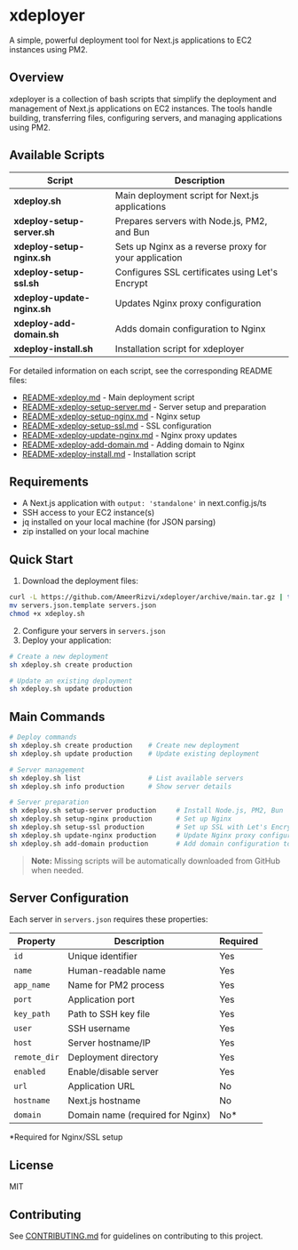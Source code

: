# xdeployer

A simple, powerful deployment tool for Next.js applications to EC2 instances using PM2.

## Overview

xdeployer is a collection of bash scripts that simplify the deployment and management of Next.js applications on EC2 instances. The tools handle building, transferring files, configuring servers, and managing applications using PM2.

## Available Scripts

| Script                      | Description                                           |
| --------------------------- | ----------------------------------------------------- |
| **xdeploy.sh**              | Main deployment script for Next.js applications       |
| **xdeploy-setup-server.sh** | Prepares servers with Node.js, PM2, and Bun           |
| **xdeploy-setup-nginx.sh**  | Sets up Nginx as a reverse proxy for your application |
| **xdeploy-setup-ssl.sh**    | Configures SSL certificates using Let's Encrypt       |
| **xdeploy-update-nginx.sh** | Updates Nginx proxy configuration                     |
| **xdeploy-add-domain.sh**   | Adds domain configuration to Nginx                    |
| **xdeploy-install.sh**      | Installation script for xdeployer                     |

For detailed information on each script, see the corresponding README files:

- [README-xdeploy.md](README-xdeploy.md) - Main deployment script
- [README-xdeploy-setup-server.md](README-xdeploy-setup-server.md) - Server setup and preparation
- [README-xdeploy-setup-nginx.md](README-xdeploy-setup-nginx.md) - Nginx setup
- [README-xdeploy-setup-ssl.md](README-xdeploy-setup-ssl.md) - SSL configuration
- [README-xdeploy-update-nginx.md](README-xdeploy-update-nginx.md) - Nginx proxy updates
- [README-xdeploy-add-domain.md](README-xdeploy-add-domain.md) - Adding domain to Nginx
- [README-xdeploy-install.md](README-xdeploy-install.md) - Installation script

## Requirements

- A Next.js application with `output: 'standalone'` in next.config.js/ts
- SSH access to your EC2 instance(s)
- jq installed on your local machine (for JSON parsing)
- zip installed on your local machine

## Quick Start

1. Download the deployment files:

```bash
curl -L https://github.com/AmeerRizvi/xdeployer/archive/main.tar.gz | tar xz --strip=1 xdeployer-main/xdeploy.sh xdeployer-main/servers.json.template
mv servers.json.template servers.json
chmod +x xdeploy.sh
```

2. Configure your servers in `servers.json`
3. Deploy your application:

```bash
# Create a new deployment
sh xdeploy.sh create production

# Update an existing deployment
sh xdeploy.sh update production
```

## Main Commands

```bash
# Deploy commands
sh xdeploy.sh create production    # Create new deployment
sh xdeploy.sh update production    # Update existing deployment

# Server management
sh xdeploy.sh list                 # List available servers
sh xdeploy.sh info production      # Show server details

# Server preparation
sh xdeploy.sh setup-server production     # Install Node.js, PM2, Bun
sh xdeploy.sh setup-nginx production      # Set up Nginx
sh xdeploy.sh setup-ssl production        # Set up SSL with Let's Encrypt
sh xdeploy.sh update-nginx production     # Update Nginx proxy configuration
sh xdeploy.sh add-domain production       # Add domain configuration to Nginx
```

> **Note:** Missing scripts will be automatically downloaded from GitHub when needed.

## Server Configuration

Each server in `servers.json` requires these properties:

| Property     | Description                      | Required |
| ------------ | -------------------------------- | -------- |
| `id`         | Unique identifier                | Yes      |
| `name`       | Human-readable name              | Yes      |
| `app_name`   | Name for PM2 process             | Yes      |
| `port`       | Application port                 | Yes      |
| `key_path`   | Path to SSH key file             | Yes      |
| `user`       | SSH username                     | Yes      |
| `host`       | Server hostname/IP               | Yes      |
| `remote_dir` | Deployment directory             | Yes      |
| `enabled`    | Enable/disable server            | Yes      |
| `url`        | Application URL                  | No       |
| `hostname`   | Next.js hostname                 | No       |
| `domain`     | Domain name (required for Nginx) | No\*     |

\*Required for Nginx/SSL setup

## License

MIT

## Contributing

See [CONTRIBUTING.md](CONTRIBUTING.md) for guidelines on contributing to this project.
